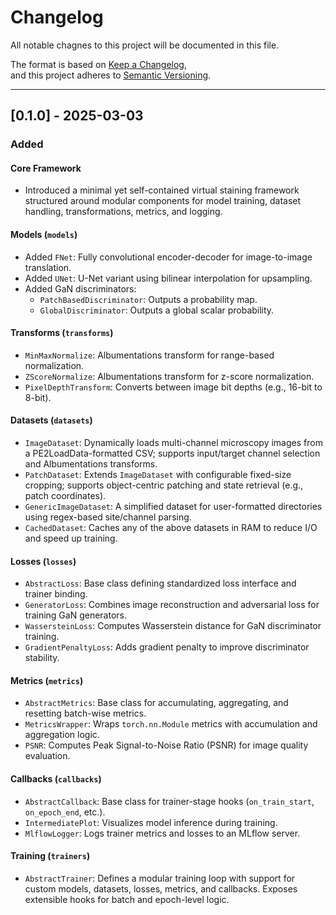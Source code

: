 # Changelog

All notable chagnes to this project will be documented in this file.

The format is based on [Keep a Changelog](https://keepachangelog.com/en/1.1.0/),  
and this project adheres to [Semantic Versioning](https://semver.org/spec/v2.0.0.html).


---

## [0.1.0] - 2025-03-03

### Added

#### Core Framework
- Introduced a minimal yet self-contained virtual staining framework structured around modular components for model training, dataset handling, transformations, metrics, and logging.

#### Models (`models`)
- Added `FNet`: Fully convolutional encoder-decoder for image-to-image translation.
- Added `UNet`: U-Net variant using bilinear interpolation for upsampling.
- Added GaN discriminators:
  - `PatchBasedDiscriminator`: Outputs a probability map.
  - `GlobalDiscriminator`: Outputs a global scalar probability.

#### Transforms (`transforms`)
- `MinMaxNormalize`: Albumentations transform for range-based normalization.
- `ZScoreNormalize`: Albumentations transform for z-score normalization.
- `PixelDepthTransform`: Converts between image bit depths (e.g., 16-bit to 8-bit).

#### Datasets (`datasets`)
- `ImageDataset`: Dynamically loads multi-channel microscopy images from a PE2LoadData-formatted CSV; supports input/target channel selection and Albumentations transforms.
- `PatchDataset`: Extends `ImageDataset` with configurable fixed-size cropping; supports object-centric patching and state retrieval (e.g., patch coordinates).
- `GenericImageDataset`: A simplified dataset for user-formatted directories using regex-based site/channel parsing.
- `CachedDataset`: Caches any of the above datasets in RAM to reduce I/O and speed up training.

#### Losses (`losses`)
- `AbstractLoss`: Base class defining standardized loss interface and trainer binding.
- `GeneratorLoss`: Combines image reconstruction and adversarial loss for training GaN generators.
- `WassersteinLoss`: Computes Wasserstein distance for GaN discriminator training.
- `GradientPenaltyLoss`: Adds gradient penalty to improve discriminator stability.

#### Metrics (`metrics`)
- `AbstractMetrics`: Base class for accumulating, aggregating, and resetting batch-wise metrics.
- `MetricsWrapper`: Wraps `torch.nn.Module` metrics with accumulation and aggregation logic.
- `PSNR`: Computes Peak Signal-to-Noise Ratio (PSNR) for image quality evaluation.

#### Callbacks (`callbacks`)
- `AbstractCallback`: Base class for trainer-stage hooks (`on_train_start`, `on_epoch_end`, etc.).
- `IntermediatePlot`: Visualizes model inference during training.
- `MlflowLogger`: Logs trainer metrics and losses to an MLflow server.

#### Training (`trainers`)
- `AbstractTrainer`: Defines a modular training loop with support for custom models, datasets, losses, metrics, and callbacks. Exposes extensible hooks for batch and epoch-level logic.